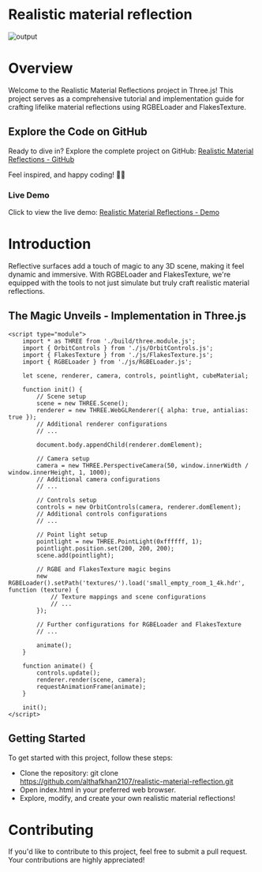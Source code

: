 # Realistic material reflection

![output](https://github.com/althafkhan2107/realistic-material-reflection/assets/98469857/359f6128-9954-44a3-ace6-eaad08c1b7fd)

# Overview
Welcome to the Realistic Material Reflections project in Three.js! This project serves as a comprehensive tutorial and implementation guide for crafting lifelike material reflections using RGBELoader and FlakesTexture.

## Explore the Code on GitHub

Ready to dive in? Explore the complete project on GitHub: [Realistic Material Reflections - GitHub](https://github.com/althafkhan2107/realistic-material-reflection.git)

Feel inspired, and happy coding! 🌟✨

### Live Demo

Click to view the live demo: [Realistic Material Reflections - Demo](https://althafkhan2107.github.io/realistic-material-reflection/)


# Introduction
Reflective surfaces add a touch of magic to any 3D scene, making it feel dynamic and immersive. With RGBELoader and FlakesTexture, we're equipped with the tools to not just simulate but truly craft realistic material reflections.

## The Magic Unveils - Implementation in Three.js

    <script type="module">
        import * as THREE from './build/three.module.js';
        import { OrbitControls } from './js/OrbitControls.js';
        import { FlakesTexture } from './js/FlakesTexture.js';
        import { RGBELoader } from './js/RGBELoader.js';

        let scene, renderer, camera, controls, pointlight, cubeMaterial;

        function init() {
            // Scene setup
            scene = new THREE.Scene();
            renderer = new THREE.WebGLRenderer({ alpha: true, antialias: true });
            // Additional renderer configurations
            // ...

            document.body.appendChild(renderer.domElement);

            // Camera setup
            camera = new THREE.PerspectiveCamera(50, window.innerWidth / window.innerHeight, 1, 1000);
            // Additional camera configurations
            // ...

            // Controls setup
            controls = new OrbitControls(camera, renderer.domElement);
            // Additional controls configurations
            // ...

            // Point light setup
            pointlight = new THREE.PointLight(0xffffff, 1);
            pointlight.position.set(200, 200, 200);
            scene.add(pointlight);

            // RGBE and FlakesTexture magic begins
            new RGBELoader().setPath('textures/').load('small_empty_room_1_4k.hdr', function (texture) {
                // Texture mappings and scene configurations
                // ...
            });

            // Further configurations for RGBELoader and FlakesTexture
            // ...

            animate();
        }

        function animate() {
            controls.update();
            renderer.render(scene, camera);
            requestAnimationFrame(animate);
        }

        init();
    </script>


## Getting Started
To get started with this project, follow these steps:

- Clone the repository: git clone https://github.com/althafkhan2107/realistic-material-reflection.git
- Open index.html in your preferred web browser.
- Explore, modify, and create your own realistic material reflections!

# Contributing
If you'd like to contribute to this project, feel free to submit a pull request. Your contributions are highly appreciated!

